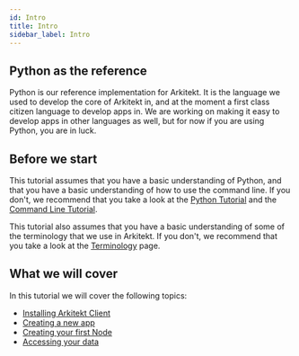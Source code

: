 ```yaml
---
id: Intro
title: Intro
sidebar_label: Intro
---
```


## Python as the reference

Python is our reference implementation for Arkitekt. It is the language we used to develop the core of Arkitekt in, and at the moment a first class citizen language to develop apps in. We are working on making it easy to develop apps in other languages as well, but for now if you are using Python, you are in luck.

## Before we start

This tutorial assumes that you have a basic understanding of Python, and that you have a basic understanding of how to use the command line. If you don't, we recommend that you take a look at the [Python Tutorial](https://docs.python.org/3/tutorial/index.html) and the [Command Line Tutorial](https://www.makeuseof.com/tag/a-beginners-guide-to-the-command-line/).


This tutorial also assumes that you have a basic understanding of some of the terminology that we use in Arkitekt. If you don't, we recommend that you take a look at the [Terminology](/docs/design/terminology/why.md) page.


## What we will cover

In this tutorial we will cover the following topics:

- [Installing Arkitekt Client](#installing-arkitekt)
- [Creating a new app](#creating-a-new-app)
- [Creating your first Node](#creating-your-first-node)
- [Accessing your data](#accessing-the-data)